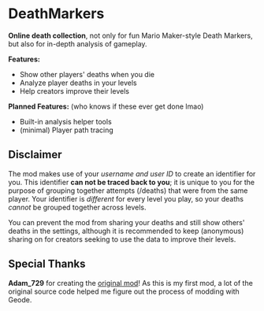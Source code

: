 # DeathMarkers

**Online death collection**, not only for fun <cy>Mario Maker-style Death Markers</c>,
but also for <cg>in-depth analysis of gameplay</c>.

**Features:**
- Show <cy>other players' deaths</c> when you die
- Analyze player deaths in your levels
- Help creators <cg>improve</c> their levels

**Planned Features:** (who knows if these ever get done lmao)
- Built-in analysis <cg>helper tools</c>
- (minimal) Player path tracing

## Disclaimer

The mod makes use of your *username and user ID* to create an identifier for you. <cg>This identifier **can not be traced back to you**</c>; it is unique to you for the purpose of grouping together attempts (/deaths) that were from the same player. Your identifier is *different* for every level you play, so your deaths *cannot* be grouped together across levels.

You can <cr>prevent</c> the mod from sharing your deaths and still show others' deaths in the settings, although it is recommended to <cg>keep (anonymous) sharing on</c> for creators seeking to use the data to improve their levels.

## Special Thanks

**Adam_729** for creating the [original mod](https://github.com/Adam7290/deathmarkers)! As this is my first mod, a lot of the original source code helped me figure out the process of modding with Geode.